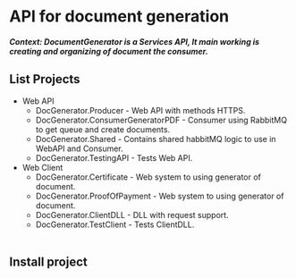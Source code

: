 # API for document generation
##### *Context: DocumentGenerator is a Services API, It main working is creating and organizing of document the consumer.*

## List Projects
 + Web API 
   - DocGenerator.Producer - Web API with methods HTTPS.
   - DocGenerator.ConsumerGeneratorPDF - Consumer using RabbitMQ to get queue and create documents.
   - DocGenerator.Shared - Contains shared habbitMQ logic to use in WebAPI and Consumer.
   - DocGenerator.TestingAPI - Tests Web API.
 + Web Client
   - DocGenerator.Certificate - Web system to using generator of document.
   - DocGenerator.ProofOfPayment - Web system to using generator of document.
   - DocGenerator.ClientDLL - DLL with request support.
   - DocGenerator.TestClient - Tests ClientDLL.
<br></br>
 ## Install project
